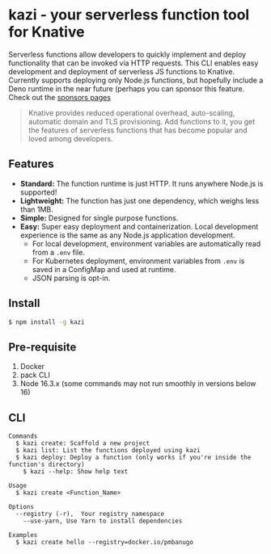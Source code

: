 # kazi - your serverless function tool for Knative

Serverless functions allow developers to quickly implement and deploy functionality that can be invoked via HTTP requests. This CLI enables easy development and deployment of serverless JS functions to Knative. Currently supports deploying only Node.js functions, but hopefully include a Deno runtime in the near future (perhaps you can sponsor this feature. Check out the [sponsors pages](#)

> Knative provides reduced operational overhead, auto-scaling, automatic domain and TLS provisioning. Add functions to it, you get the features of serverless functions that has become popular and loved among developers.

## Features

- **Standard:** The function runtime is just HTTP. It runs anywhere Node.js is supported!
- **Lightweight:** The function has just one dependency, which weighs less than 1MB.
- **Simple:** Designed for single purpose functions.
- **Easy:** Super easy deployment and containerization. Local development experience is the same as any Node.js application development.
  - For local development, environment variables are automatically read from a `.env` file.
  - For Kubernetes deployment, environment variables from `.env` is saved in a ConfigMap and used at runtime.
  - JSON parsing is opt-in.

## Install

```bash
$ npm install -g kazi
```

## Pre-requisite

1. Docker
2. pack CLI
3. Node 16.3.x (some commands may not run smoothly in versions below 16)

## CLI

```
Commands
  $ kazi create: Scaffold a new project
  $ kazi list: List the functions deployed using kazi
  $ kazi deploy: Deploy a function (only works if you're inside the function's directory)
	$ kazi --help: Show help text

Usage
  $ kazi create <Function_Name>

Options
  --registry (-r),  Your registry namespace
	--use-yarn, Use Yarn to install dependencies

Examples
  $ kazi create hello --registry=docker.io/pmbanugo
```
